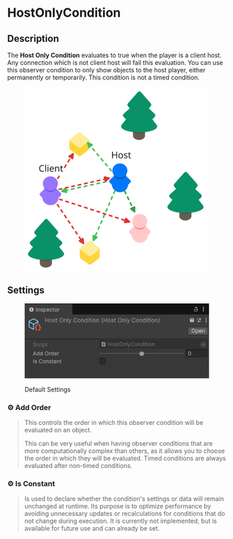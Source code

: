 # HostOnlyCondition

## Description <a href="#server-and-host" id="server-and-host"></a>

The **Host Only Condition** evaluates to true when the player is a client host. Any connection which is not client host will fail this evaluation. You can use this observer condition to only show objects to the host player, either permanently or temporarily. This condition is not a timed condition.

<div align="left"><figure><img src="../../../.gitbook/assets/host-only-observer-condition.svg" alt="" width="419"><figcaption></figcaption></figure></div>

## Settings <a href="#server-and-host" id="server-and-host"></a>

<div align="left"><figure><img src="../../../.gitbook/assets/host-only-observer-condition.png" alt=""><figcaption><p>Default Settings</p></figcaption></figure></div>

### :gear: **Add Order**

> This controls the order in which this observer condition will be evaluated on an object.
>
> This can be very useful when having observer conditions that are more computationally complex than others, as it allows you to choose the order in which they will be evaluated. Timed conditions are always evaluated after non-timed conditions.

### :gear: **Is Constant**

> Is used to declare whether the condition's settings or data will remain unchanged at runtime. Its purpose is to optimize performance by avoiding unnecessary updates or recalculations for conditions that do not change during execution. It is currently not implemented, but is available for future use and can already be set.
